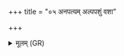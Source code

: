 +++
title = "०५ अनपत्यम् अल्पपशुं वशा"

+++
<details><summary>मूलम् (GR)</summary>

अनपत्यम् अल्पपशुं  
वशा कृणोतु पूरुषम् ।  
ब्राह्मणैश् च याचिताम्  
अथैनां नि प्रियायते ॥
</details>
